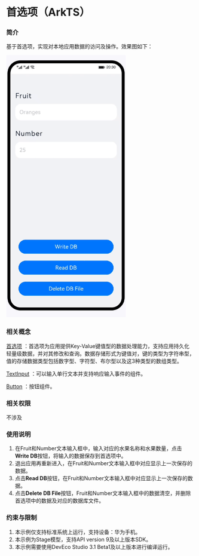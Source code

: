 # 首选项（ArkTS）

### 简介

基于首选项，实现对本地应用数据的访问及操作。效果图如下：

![image](screenshots/device/preference.gif)

### 相关概念

[首选项](https://developer.harmonyos.com/cn/docs/documentation/doc-references-V3/js-apis-data-preferences-0000001427745052-V3?catalogVersion=V3) ：首选项为应用提供Key-Value键值型的数据处理能力，支持应用持久化轻量级数据，并对其修改和查询。数据存储形式为键值对，键的类型为字符串型，值的存储数据类型包括数字型、字符型、布尔型以及这3种类型的数组类型。

[TextInput](https://developer.harmonyos.com/cn/docs/documentation/doc-references/ts-basic-components-textinput-0000001333321201) ：可以输入单行文本并支持响应输入事件的组件。

[Button](https://developer.harmonyos.com/cn/docs/documentation/doc-references/ts-basic-components-button-0000001281480682) ：按钮组件。

### 相关权限

不涉及

### 使用说明

1. 在Fruit和Number文本输入框中，输入对应的水果名称和水果数量，点击**Write DB**按钮，将输入的数据保存到首选项中。
2. 退出应用再重新进入，在Fruit和Number文本输入框中对应显示上一次保存的数据。
3. 点击**Read DB**按钮，在Fruit和Number文本输入框中对应显示上一次保存的数据。
4. 点击**Delete DB File**按钮，Fruit和Number文本输入框中的数据清空，并删除首选项中的数据及对应的数据库文件。

### 约束与限制

1. 本示例仅支持标准系统上运行，支持设备：华为手机。
2. 本示例为Stage模型，支持API version 9及以上版本SDK。
3. 本示例需要使用DevEco Studio 3.1 Beta1及以上版本进行编译运行。